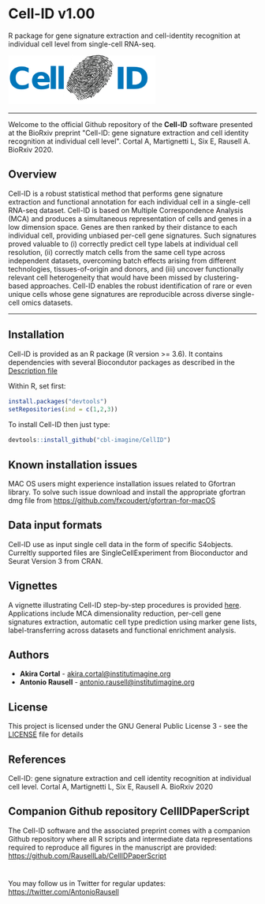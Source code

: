 # Cell-ID v1.00
R package for gene signature extraction and cell-identity recognition at individual cell level from single-cell RNA-seq.

<img src=tools/sticker.png height="100">

----------------------------------------

Welcome to the official Github repository of the **Cell-ID** software presented at the BioRxiv preprint "Cell-ID: gene signature extraction and cell identity recognition at individual cell level". Cortal A, Martignetti L, Six E, Rausell A. BioRxiv 2020.

## Overview

Cell-ID is a robust statistical method that performs gene signature extraction and functional annotation for each individual cell in a single-cell RNA-seq dataset. Cell-ID is based on Multiple Correspondence Analysis (MCA) and produces a simultaneous representation of cells and genes in a low dimension space. Genes are then ranked by their distance to each individual cell, providing unbiased per-cell gene signatures. Such signatures proved valuable to (i) correctly predict cell type labels at individual cell resolution, (ii) correctly match cells from the same cell type across independent datasets, overcoming batch effects arising from different technologies, tissues-of-origin and donors, and (iii) uncover functionally relevant cell heterogeneity that would have been missed by clustering-based approaches. Cell-ID enables the robust identification of rare or even unique cells whose gene signatures are reproducible across diverse single-cell omics datasets. 

----------------------------------------

## Installation

Cell-ID is provided as an R package (R version >= 3.6). It contains dependencies with several Biocondutor packages as described in the [Description file](https://github.com/cbl-imagine/CellID/blob/master/DESCRIPTION)

Within R, set first:
```r
install.packages("devtools")
setRepositories(ind = c(1,2,3))
```

To install Cell-ID then just type:
```r
devtools::install_github("cbl-imagine/CellID")
```
## Known installation issues

MAC OS users might experience installation issues related to Gfortran library. To solve such issue download and install the appropriate gfortran dmg file from https://github.com/fxcoudert/gfortran-for-macOS

## Data input formats

Cell-ID use as input single cell data in the form of specific S4objects. Curreltly supported files are SingleCellExperiment from Bioconductor and Seurat Version 3 from CRAN.

## Vignettes

A vignette illustrating Cell-ID step-by-step procedures is provided [here](https://cbl-imagine.github.io/CellID/Vignette/vign.html). Applications include MCA dimensionality reduction, per-cell gene signatures extraction, automatic cell type prediction using marker gene lists, label-transferring across datasets and functional enrichment analysis.

## Authors

* **Akira Cortal** - [akira.cortal@institutimagine.org](akira.cortal@institutimagine.org)
* **Antonio Rausell** -  [antonio.rausell@institutimagine.org](antonio.rausell@institutimagine.org)

## License

This project is licensed under the GNU General Public License 3 - see the [LICENSE](LICENSE) file for details

## References

Cell-ID: gene signature extraction and cell identity recognition at individual cell level. Cortal A, Martignetti L, Six E, Rausell A. BioRxiv 2020

## Companion Github repository CellIDPaperScript

The Cell-ID software and the associated preprint comes with a companion Github repository where all R scripts and intermediate data representations required to reproduce all figures in the manuscript are provided:  https://github.com/RausellLab/CellIDPaperScript

# 
You may follow us in Twitter for regular updates: https://twitter.com/AntonioRausell